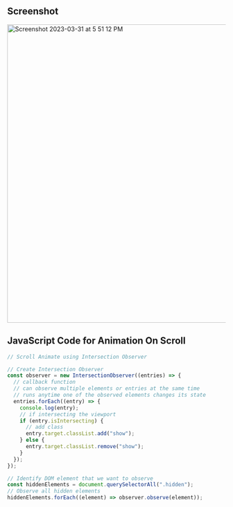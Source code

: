 ## Screenshot
<img width="689" alt="Screenshot 2023-03-31 at 5 51 12 PM" src="https://user-images.githubusercontent.com/42660669/229239313-5c84663c-96fd-4838-b9b9-635337552728.png">

## JavaScript Code for Animation On Scroll
```js
// Scroll Animate using Intersection Observer

// Create Intersection Observer
const observer = new IntersectionObserver((entries) => {
  // callback function
  // can observe multiple elements or entries at the same time
  // runs anytime one of the observed elements changes its state
  entries.forEach((entry) => {
    console.log(entry);
    // if intersecting the viewport
    if (entry.isIntersecting) {
      // add class
      entry.target.classList.add("show");
    } else {
      entry.target.classList.remove("show");
    }
  });
});

// Identify DOM element that we want to observe
const hiddenElements = document.querySelectorAll(".hidden");
// Observe all hidden elements
hiddenElements.forEach((element) => observer.observe(element));

```
